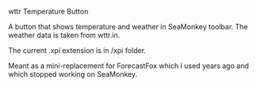 wttr Temperature Button

A button that shows temperature and weather in SeaMonkey toolbar. The weather data is taken from wttr.in.

The current .xpi extension is in /xpi folder.

Meant as a mini-replacement for ForecastFox which I used years ago and which stopped working on SeaMonkey.